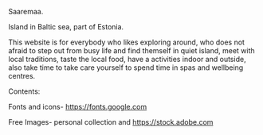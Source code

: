 Saaremaa.

Island in Baltic sea, part of Estonia.

This website is for everybody who likes exploring around, who does not afraid to step out from busy life and find themself in quiet island, meet with local traditions, taste the local food, have a activities indoor and outside, also take time to take care yourself to spend time in spas and wellbeing centres.

Contents:

Fonts and icons-
<https://fonts.google.com>

Free Images-
personal collection and <https://stock.adobe.com>
